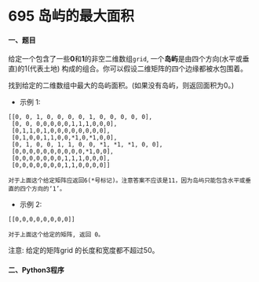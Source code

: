 # 695 岛屿的最大面积


#### 一、题目


给定一个包含了一些**0**和**1**的非空二维数组```grid```, 一个**岛屿**是由四个方向(水平或垂直)的1(代表土地) 构成的组合。你可以假设二维矩阵的四个边缘都被水包围着。

找到给定的二维数组中最大的岛屿面积。(如果没有岛屿，则返回面积为0。)

* 示例 1:
```
[[0, 0, 1, 0, 0, 0, 0, 1, 0, 0, 0, 0, 0],
 [0, 0, 0,0,0,0,0,1,1,1,0,0,0],
 [0,1,1,0,1,0,0,0,0,0,0,0,0],
 [0,1,0,0,1,1,0,0,*1,0,*1,0,0],
 [0, 1, 0, 0, 1, 1, 0, 0, *1, *1, *1, 0, 0],
 [0,0,0,0,0,0,0,0,0,0,*1,0,0],
 [0,0,0,0,0,0,0,1,1,1,0,0,0],
 [0,0,0,0,0,0,0,1,1,0,0,0,0]]

对于上面这个给定矩阵应返回6(*号标记)。注意答案不应该是11，因为岛屿只能包含水平或垂直的四个方向的‘1’。
```

* 示例 2:
```
[[0,0,0,0,0,0,0,0]]

对于上面这个给定的矩阵, 返回 0。
```

注意: 给定的矩阵grid 的长度和宽度都不超过50。


#### 二、Python3程序
